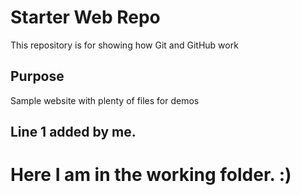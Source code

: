 # Starter Web Repo

This repository is for showing how Git and GitHub work

## Purpose

Sample website with plenty of files for demos

## Line 1 added by me.

# Here I am in the working folder. :)